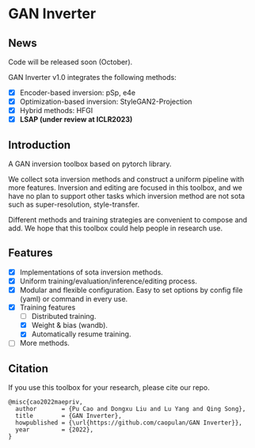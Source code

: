 # GAN Inverter

## News 
Code will be released soon (October).

GAN Inverter v1.0 integrates the following methods:
- [x] Encoder-based inversion: pSp, e4e
- [x] Optimization-based inversion: StyleGAN2-Projection
- [x] Hybrid methods: HFGI
- [x] **LSAP (under review at ICLR2023)**

## Introduction
A GAN inversion toolbox based on pytorch library.

We collect sota inversion methods and construct a uniform pipeline with more features. Inversion and editing are focused in this toolbox, and we have no plan to support other tasks which inversion method are not sota such as super-resolution, style-transfer.

Different methods and training strategies are convenient to compose and add. We hope that this toolbox could help people in research use.

## Features
-  [x] Implementations of sota inversion methods.
-  [x] Uniform training/evaluation/inference/editing process.
-  [x] Modular and flexible configuration. Easy to set options by config file (yaml) or command in every use.
-  [x] Training features
    -  [ ] Distributed training.
    -  [x] Weight & bias (wandb).
    -  [x] Automatically resume training.
-  [ ] More methods.

## Citation
If you use this toolbox for your research, please cite our repo.
```
@misc{cao2022maepriv,
  author       = {Pu Cao and Dongxu Liu and Lu Yang and Qing Song},
  title        = {GAN Inverter},
  howpublished = {\url{https://github.com/caopulan/GAN Inverter}},
  year         = {2022},
}
```
